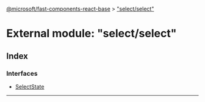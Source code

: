 [@microsoft/fast-components-react-base](../README.md) > ["select/select"](../modules/_select_select_.md)

# External module: "select/select"

## Index

### Interfaces

* [SelectState](../interfaces/_select_select_.selectstate.md)

---

